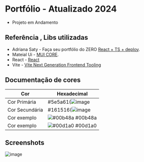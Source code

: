 # Portfólio - Atualizado 2024 

- Projeto em Andamento
## Referência , Libs utilizadas

 - Adriana Saty - Faça seu portfólio do ZERO [React + TS + deploy](https://www.youtube.com/watch?v=hdQrn18QkdY).
 - Mateial Ui - [MUI CORE](https://mui.com/material-ui/).
 - React - [React](https://react.dev/)
 - Vite - [Vite Next Generation Frontend Tooling](https://vitejs.dev/)

## Documentação de cores

| Cor               | Hexadecimal                                                |
| ----------------- | ---------------------------------------------------------------- |
| Cor Primária       | #5e5a61(![image](https://github.com/analuiza2102/Portfolio_Ana/assets/103043108/a1b755c5-3c51-4318-8a92-603cd321a7f9)
| Cor Secundária     | #161516(![image](https://github.com/analuiza2102/Portfolio_Ana/assets/103043108/a4b5e877-0485-44b6-8a10-1cae7abe4e66)
| Cor exemplo       | ![#00b48a](https://via.placeholder.com/10/00b48a?text=+) #00b48a |
| Cor exemplo       | ![#00d1a0](https://via.placeholder.com/10/00b48a?text=+) #00d1a0 |


## Screenshots

![image](https://github.com/analuiza2102/Portfolio_Ana/assets/103043108/9824c854-d9ba-467e-ad1f-87407f171307)
